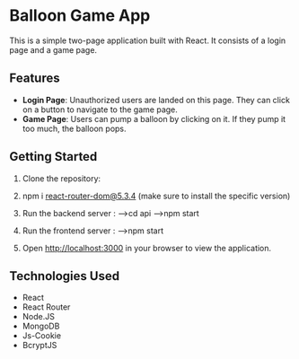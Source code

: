 # Balloon Game App

This is a simple two-page application built with React. It consists of a login page and a game page.

## Features

- **Login Page**: Unauthorized users are landed on this page. They can click on a button to navigate to the game page.
- **Game Page**: Users can pump a balloon by clicking on it. If they pump it too much, the balloon pops.

## Getting Started

1. Clone the repository:

2. npm i react-router-dom@5.3.4 (make sure to install  the specific version)

3. Run the backend server : 
    -->cd api
    -->npm start

4. Run the frontend server :
    -->npm start     


4. Open [http://localhost:3000](http://localhost:3000) in your browser to view the application.

## Technologies Used

- React
- React Router
- Node.JS
- MongoDB
- Js-Cookie
- BcryptJS



